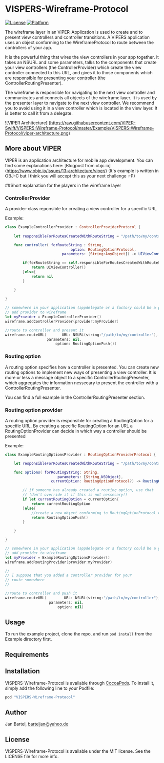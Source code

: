 # VISPERS-Wireframe-Protocol

[![License](https://img.shields.io/cocoapods/l/VISPERS-Wireframe-Protocol.svg?style=flat)](http://cocoapods.org/pods/VISPERS-Wireframe-Protocol)
[![Platform](https://img.shields.io/cocoapods/p/VISPERS-Wireframe-Protocol.svg?style=flat)](http://cocoapods.org/pods/VISPERS-Wireframe-Protocol)

The wireframe layer in an VIPER-Application is used to create and to present view controllers and controller transitions. A VIPERS application uses an object conforming to the WireframeProtocol to route between the controllers of your app.   

It is the powerful thing that wires the view controllers in your app together. It takes an NSURL and some parameters, talks to the components that create your view controllers (the ControllerProvider) which create the view controller connected to this URL, and gives it to those components which are responsible for presenting your controller (the ControllerRoutingPresenter).

The wireframe is responsible for navigating to the next view controller and communicates and connects all objects of the wireframe layer. It is used by the presenter layer to navigate to the next view controller. We recommend you to avoid using it in a view controller which is located in the view layer. It is better to call it from a delegate.

![VIPER Architecture]
(https://raw.githubusercontent.com/VIPER-Swift/VISPERS-Wireframe-Protocol/master/Example/VISPERS-Wireframe-Protocol/viper-architecture.png)

## More about VIPER
VIPER is an application architecture for mobile app development.
You can find some explanations here: [Blogpost from objc.io] (https://www.objc.io/issues/13-architecture/viper/)  (It's example is written in OBJ-C but I think you will accept this as your next challenge :-P)

##Short explanation for the players in the wireframe layer

### ControllerProvider

A provider-class reponsible for creating a view controller for a specific URL

Example:
```swift
class ExampleControllerProvider : ControllerProviderProtocol {
    
    let responsibleForRoutesCreatedWithRouteString = "/path/to/my/controller"

    func controller( forRouteString : String,
                              option: RoutingOptionProtocol,
                          parameters: [String:AnyObject]) -> UIViewController?{

        if(forRouteString == self.responsibleForRoutesCreatedWithRouteString){
            return UIViewController()
        }else{
            return nil
        }

    }
    
}

// somewhere in your application (appdelegate or a factory could be a good idea)
// add provider to wireframe 
let myProvider = ExampleControllerProvider()
wireframe.addControllerProvider(provider:myProvider)

//route to controller and present it
wireframe.routeURL(       URL: NSURL(string:"/path/to/my/controller"),
                   parameters: nil,
                       option: RoutingOptionPush())

```

### Routing option

A routing option specifies how a controller is presented.
You can create new routing options to implement new ways of presenting a view controller. It is more or less a message object to a specific ControllerRoutingPresenter, which aggregates the information nessecary to present the controller with a ControllerRoutingPresenter.  

You can find a full example in the ControllerRoutingPresenter section.

### Routing option provider

A routing option provider is responsible for creating a RoutingOption 
for a specific URL. By creating a specific RoutingOption for an URL a RoutingOptionProvider can decide in which way a controller should be presented

Example:
```swift
class ExampleRoutingOptionsProvider : RoutingOptionProviderProtocol {

    let responsibleForRoutesCreatedWithRouteString = "/path/to/my/controller"

    func options( forRoutingString: String,
                        parameters: [String,NSObject],
                     currentOption: RoutingOptionProtocol?) -> RoutingOptionProtocol?{

        // if someone has already created a routing option, use that 
        // (don't override it if this is not nessecary!)
        if let currentRoutingOption = currentOption{
            return currentRoutingOption
        }else{
            //create a new object conforming to RoutingOptionProtocol otherwise
            return RoutingOptionPush()
        }

    }

}

// somewhere in your application (appdelegate or a factory could be a good idea)
// add provider to wireframe 
let myProvider = ExampleRoutingOptionsProvider()
wireframe.addRoutingProvider(provider:myProvider)

//
// I suppose that you added a controller provider for your 
// route somewhere
//

//route to controller and push it
wireframe.routeURL(        URL: NSURL(string:"/path/to/my/controller"),
                    parameters: nil,
                        option: nil)

```



## Usage

To run the example project, clone the repo, and run `pod install` from the Example directory first.

## Requirements

## Installation

VISPERS-Wireframe-Protocol is available through [CocoaPods](http://cocoapods.org). To install
it, simply add the following line to your Podfile:

```ruby
pod "VISPERS-Wireframe-Protocol"
```

## Author

Jan Bartel, barteljan@yahoo.de

## License

VISPERS-Wireframe-Protocol is available under the MIT license. See the LICENSE file for more info.

